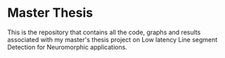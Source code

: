 # Master Thesis

This is the repository that contains all the code, graphs and results associated with my master's thesis project on Low latency Line segment Detection for Neuromorphic applications.
